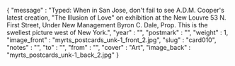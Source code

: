 {
  "message" : "Typed: When in San Jose, don't fail to see A.D.M. Cooper's latest creation, \"The Illusion of Love\" on exhibition at the New Louvre 53 N. First Street, Under New Management Byron C. Dale, Prop. This is the swellest picture west of New York.",
  "year" : "",
  "postmark" : "",
  "weight" : 1,
  "image_front" : "myrts_postcards_unk-1_front_2.jpg",
  "slug" : "card010",
  "notes" : "",
  "to" : "",
  "from" : "",
  "cover" : "Art",
  "image_back" : "myrts_postcards_unk-1_back_2.jpg"
}

